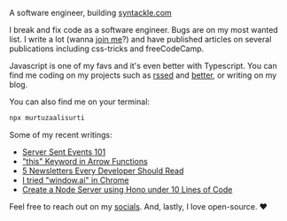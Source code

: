 A software engineer, building [syntackle.com](https://syntackle.com)

I break and fix code as a software engineer. Bugs are on my most wanted list. I write a lot (wanna [join me](https://syntackle.com/write/)?) and have published articles on several publications including css-tricks and freeCodeCamp.

Javascript is one of my favs and it's even better with Typescript. You can find me coding on my projects such as [rssed](https://rssed.netlify.app) and [better](https://github.com/murtuzaalisurti/better), or writing on my blog.

You can also find me on your terminal:

```bash
npx murtuzaalisurti
```

Some of my recent writings:

<!-- BLOG-POST-LIST:START -->
- [Server Sent Events 101](https://syntackle.com/blog/server-sent-events/)
- [&quot;this&quot; Keyword in Arrow Functions](https://syntackle.com/blog/this-keyword-in-arrow-functions-javascript/)
- [5 Newsletters Every Developer Should Read](https://syntackle.com/blog/five-newsletters-every-developer-should-read/)
- [I tried &quot;window.ai&quot; in Chrome](https://syntackle.com/blog/window-ai-in-chrome/)
- [Create a Node Server using Hono under 10 Lines of Code](https://syntackle.com/blog/node-http-server-using-hono/)
<!-- BLOG-POST-LIST:END -->

Feel free to reach out on my [socials](https://murtuzaalisurti.github.io/#socials). And, lastly, I love open-source. ❤️

